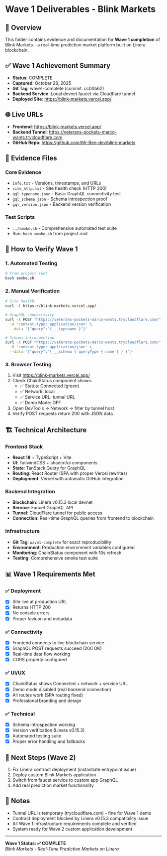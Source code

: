 # Wave 1 Deliverables - Blink Markets

## 🎯 Overview
This folder contains evidence and documentation for **Wave 1 completion** of Blink Markets - a real-time prediction market platform built on Linera blockchain.

## ✅ Wave 1 Achievement Summary
- **Status**: COMPLETE
- **Captured**: October 28, 2025
- **Git Tag**: wave1-complete (commit: cc00b62)
- **Backend Service**: Local devnet faucet via Cloudflare tunnel
- **Deployed Site**: https://blink-markets.vercel.app/

## 🌐 Live URLs
- **Frontend**: https://blink-markets.vercel.app/
- **Backend Tunnel**: https://veterans-pockets-marco-wants.trycloudflare.com
- **GitHub Repo**: https://github.com/Mr-Ben-dev/blink-markets

## 📁 Evidence Files

### Core Evidence
- `info.txt` - Versions, timestamps, and URLs
- `site_http.txt` - Site health check (HTTP 200)
- `gql_typename.json` - Basic GraphQL connectivity test
- `gql_schema.json` - Schema introspection proof
- `gql_version.json` - Backend version verification

### Test Scripts
- `../smoke.sh` - Comprehensive automated test suite
- Run: `bash smoke.sh` from project root

## 🧪 How to Verify Wave 1

### 1. Automated Testing
```bash
# From project root
bash smoke.sh
```

### 2. Manual Verification
```bash
# Site health
curl -I https://blink-markets.vercel.app/

# GraphQL connectivity  
curl -X POST "https://veterans-pockets-marco-wants.trycloudflare.com/" \
  -H 'content-type: application/json' \
  --data '{"query":"{ __typename }"}'

# Schema introspection
curl -X POST "https://veterans-pockets-marco-wants.trycloudflare.com/" \
  -H 'content-type: application/json' \
  --data '{"query":"{ __schema { queryType { name } } }"}'
```

### 3. Browser Testing
1. Visit https://blink-markets.vercel.app/
2. Check ChainStatus component shows:
   - ✅ Status: Connected (green)
   - ✅ Network: local
   - ✅ Service URL: tunnel URL
   - ✅ Demo Mode: OFF
3. Open DevTools → Network → filter by tunnel host
4. Verify POST requests return 200 with JSON data

## 🏗️ Technical Architecture

### Frontend Stack
- **React 18** + TypeScript + Vite
- **UI**: TailwindCSS + shadcn/ui components
- **State**: TanStack Query for GraphQL
- **Routing**: React Router (SPA with proper Vercel rewrites)
- **Deployment**: Vercel with automatic GitHub integration

### Backend Integration
- **Blockchain**: Linera v0.15.3 local devnet
- **Service**: Faucet GraphQL API
- **Tunnel**: CloudFlare tunnel for public access
- **Connection**: Real-time GraphQL queries from frontend to blockchain

### Infrastructure
- **Git Tag**: `wave1-complete` for exact reproducibility
- **Environment**: Production environment variables configured
- **Monitoring**: ChainStatus component with 10s refresh
- **Testing**: Comprehensive smoke test suite

## 📊 Wave 1 Requirements Met

### ✅ Deployment
- [x] Site live at production URL
- [x] Returns HTTP 200
- [x] No console errors
- [x] Proper favicon and metadata

### ✅ Connectivity  
- [x] Frontend connects to live blockchain service
- [x] GraphQL POST requests succeed (200 OK)
- [x] Real-time data flow working
- [x] CORS properly configured

### ✅ UI/UX
- [x] ChainStatus shows Connected + network + service URL
- [x] Demo mode disabled (real backend connection)
- [x] All routes work (SPA routing fixed)
- [x] Professional branding and design

### ✅ Technical
- [x] Schema introspection working
- [x] Version verification (Linera v0.15.3)
- [x] Automated testing suite
- [x] Proper error handling and fallbacks

## 🚀 Next Steps (Wave 2)
1. Fix Linera contract deployment (instantiate entrypoint issue)
2. Deploy custom Blink Markets application
3. Switch from faucet service to custom app GraphQL
4. Add real prediction market functionality

## 📝 Notes
- Tunnel URL is temporary (trycloudflare.com) - fine for Wave 1 demo
- Contract deployment blocked by Linera v0.15.3 compatibility issue
- All Wave 1 infrastructure requirements complete and verified
- System ready for Wave 2 custom application development

---
**Wave 1 Status: ✅ COMPLETE**  
*Blink Markets - Real-Time Prediction Markets on Linera*